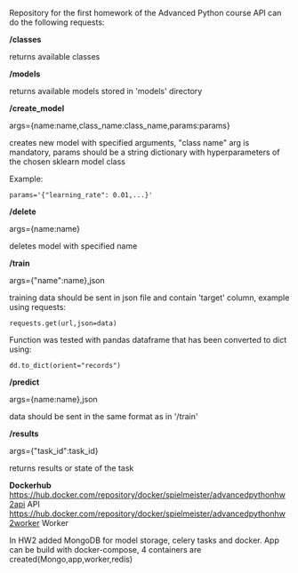 Repository for the first homework of the Advanced Python course
API can do the following requests:

**/classes**

returns available classes

**/models**

returns available models stored in 'models' directory

**/create_model**

args={name:name,class_name:class_name,params:params}

creates new model with specified arguments, "class name" arg is mandatory, params should be a string dictionary with hyperparameters of the chosen sklearn model class

Example:
```
params='{"learning_rate": 0.01,...}'
```

**/delete**

args={name:name}

deletes model with specified name

**/train**

args={"name":name},json

training data should be sent in json file and contain 'target' column, example using requests: 
```
requests.get(url,json=data)
```
Function was tested with pandas dataframe that has been converted to dict using:
```
dd.to_dict(orient="records")
```

**/predict**

args={name:name},json

data should be sent in the same format as in '/train'

**/results**

args={"task_id":task_id}

returns results or state of the task

**Dockerhub**
https://hub.docker.com/repository/docker/spielmeister/advancedpythonhw2api API
https://hub.docker.com/repository/docker/spielmeister/advancedpythonhw2worker Worker

In HW2 added MongoDB for model storage, celery tasks and docker. App can be build with docker-compose, 4 containers are created(Mongo,app,worker,redis)
